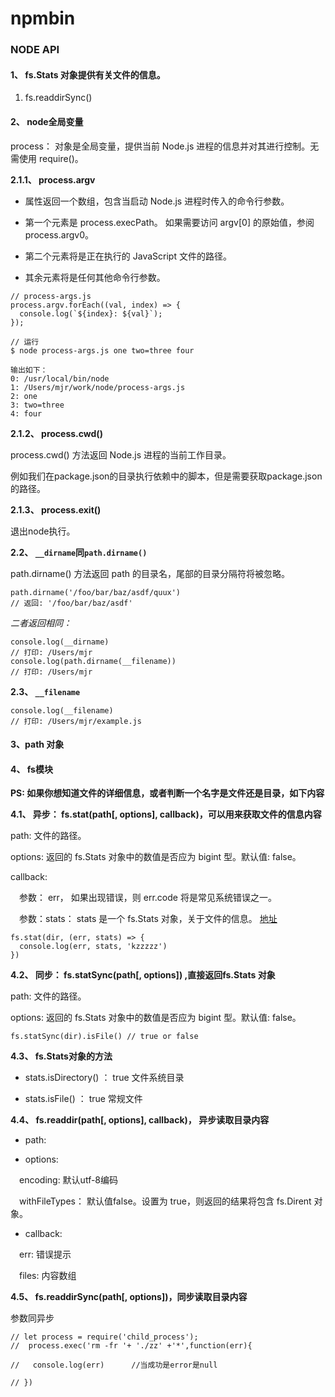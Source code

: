 # npmbin

### NODE API

#### 1、 fs.Stats 对象提供有关文件的信息。

1. fs.readdirSync()

#### 2、 node全局变量

process： 对象是全局变量，提供当前 Node.js 进程的信息并对其进行控制。无需使用 require()。

**2.1.1、 process.argv** 

- 属性返回一个数组，包含当启动 Node.js 进程时传入的命令行参数。 

- 第一个元素是 process.execPath。 如果需要访问 argv[0] 的原始值，参阅 process.argv0。

- 第二个元素将是正在执行的 JavaScript 文件的路径。 

- 其余元素将是任何其他命令行参数。

```
// process-args.js
process.argv.forEach((val, index) => {
  console.log(`${index}: ${val}`);
});

// 运行
$ node process-args.js one two=three four

输出如下：
0: /usr/local/bin/node
1: /Users/mjr/work/node/process-args.js
2: one
3: two=three
4: four

```

**2.1.2、 process.cwd()**

process.cwd() 方法返回 Node.js 进程的当前工作目录。 

例如我们在package.json的目录执行依赖中的脚本，但是需要获取package.json的路径。

**2.1.3、 process.exit()**

退出node执行。

**2.2、 `__dirname`同`path.dirname()`**

path.dirname() 方法返回 path 的目录名，尾部的目录分隔符将被忽略。

```
path.dirname('/foo/bar/baz/asdf/quux')
// 返回: '/foo/bar/baz/asdf'
```

*二者返回相同：*

```
console.log(__dirname)
// 打印: /Users/mjr
console.log(path.dirname(__filename))
// 打印: /Users/mjr
```


**2.3、 `__filename`**

```
console.log(__filename)
// 打印: /Users/mjr/example.js
```

#### 3、path 对象


#### 4、 fs模块

**PS: 如果你想知道文件的详细信息，或者判断一个名字是文件还是目录，如下内容**

**4.1、 异步： fs.stat(path[, options], callback)，可以用来获取文件的信息内容**

path: 文件的路径。

options: 返回的 fs.Stats 对象中的数值是否应为 bigint 型。默认值: false。

callback: 

 &#x3000;参数： err， 如果出现错误，则 err.code 将是常见系统错误之一。  

 &#x3000;参数：stats： stats 是一个 fs.Stats 对象，关于文件的信息。 [地址](http://nodejs.cn/api/fs.html#fs_class_fs_stats)

```
fs.stat(dir, (err, stats) => {
  console.log(err, stats, 'kzzzzz')
})
```

**4.2、 同步： fs.statSync(path[, options]) ,直接返回fs.Stats 对象**

path: 文件的路径。

options: 返回的 fs.Stats 对象中的数值是否应为 bigint 型。默认值: false。

```
fs.statSync(dir).isFile() // true or false
```

**4.3、 fs.Stats对象的方法**

- stats.isDirectory() ： true 文件系统目录 

- stats.isFile() ： true 常规文件 

**4.4、 fs.readdir(path[, options], callback)， 异步读取目录内容**

- path:

- options:

&#x3000;encoding: 默认utf-8编码

&#x3000;withFileTypes： 默认值false。设置为 true，则返回的结果将包含 fs.Dirent 对象。

- callback: 

&#x3000;err: 错误提示

&#x3000;files: 内容数组

**4.5、 fs.readdirSync(path[, options])，同步读取目录内容**

参数同异步


```
// let process = require('child_process');
//  process.exec('rm -fr '+ './zz' +'*',function(err){

//   console.log(err)      //当成功是error是null

// })
```